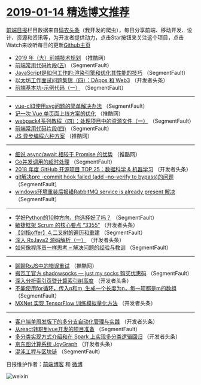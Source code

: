 # [2019-01-14 精选博文推荐](http://hao.caibaojian.com/date/2019/01/14)

[前端日报](http://caibaojian.com/c/news)栏目数据来自[码农头条](http://hao.caibaojian.com/)（我开发的爬虫），每日分享前端、移动开发、设计、资源和资讯等，为开发者提供动力，点击Star按钮来关注这个项目，点击Watch来收听每日的更新[Github主页](https://github.com/kujian/frontendDaily)
* [2019 年（大）前端技术规划](http://hao.caibaojian.com/97758.html) （推酷网）
* [前端常用代码片段(五)](http://hao.caibaojian.com/97727.html) （SegmentFault）
* [JavaScript是如何工作的:渲染引擎和优化其性能的技巧](http://hao.caibaojian.com/97718.html) （SegmentFault）
* [以太坊工作面试问题集锦（四）：DApps 和 Web3](http://hao.caibaojian.com/97749.html) （开发者头条）
* [前端基本功-示例代码（一）](http://hao.caibaojian.com/97722.html) （SegmentFault）

***
* [vue-cli3使用svg问题的简单解决办法](http://hao.caibaojian.com/97733.html) （SegmentFault）
* [记一次 Vue 单页面上线方案的优化](http://hao.caibaojian.com/97760.html) （推酷网）
* [webpack4系列教程（四）：处理项目中的资源文件（一）](http://hao.caibaojian.com/97725.html) （SegmentFault）
* [前端常用代码片段(四)](http://hao.caibaojian.com/97721.html) （SegmentFault）
* [JS 异步编程六种方案](http://hao.caibaojian.com/97759.html) （推酷网）

***
* [细说 async/await 相较于 Promise 的优势](http://hao.caibaojian.com/97761.html) （推酷网）
* [Go并发调用的超时处理](http://hao.caibaojian.com/97728.html) （SegmentFault）
* [2018 年度 GitHub 开源项目 TOP 25：数据科学 &amp; 机器学习](http://hao.caibaojian.com/97739.html) （开发者头条）
* [git解决pre -commit hook failed (add &#8211;no-verify to bypass)的问题](http://hao.caibaojian.com/97729.html) （SegmentFault）
* [windows环境重装后报错RabbitMQ service is already present 解决](http://hao.caibaojian.com/97730.html) （SegmentFault）

***
* [学好Python的10种方向，你选择好了吗？](http://hao.caibaojian.com/97731.html) （SegmentFault）
* [敏捷框架 Scrum 的核心要点 “3355”](http://hao.caibaojian.com/97742.html) （开发者头条）
* [【剑指offer】4.二叉树的遍历和重建](http://hao.caibaojian.com/97732.html) （SegmentFault）
* [深入 RxJava2 源码解析（一）](http://hao.caibaojian.com/97745.html) （开发者头条）
* [如何像程序员一样思考 &#8211; 解决问题的经验与教训](http://hao.caibaojian.com/97724.html) （SegmentFault）

***
* [聊聊RxJS中的错误重试](http://hao.caibaojian.com/97762.html) （推酷网）
* [搬瓦工官方 shadowsocks &#8212; just my socks 购买优惠码](http://hao.caibaojian.com/97726.html) （SegmentFault）
* [深入分析索引页暨计算索引树高度](http://hao.caibaojian.com/97738.html) （开发者头条）
* [不能使用for循环，传入n和m, 生成一个长度为n，每一项都是m的数组](http://hao.caibaojian.com/97717.html) （SegmentFault）
* [MXNet 实现 TensorFlow 训练模拟量化方法](http://hao.caibaojian.com/97750.html) （开发者头条）

***
* [客户端单周发版下的多分支自动化管理与实践](http://hao.caibaojian.com/97740.html) （开发者头条）
* [从react转职到vue开发的项目准备](http://hao.caibaojian.com/97719.html) （SegmentFault）
* [多分类实现方式介绍和在 Spark 上实现多分类逻辑回归](http://hao.caibaojian.com/97751.html) （开发者头条）
* [京东图计算系统 JoyGraph](http://hao.caibaojian.com/97741.html) （开发者头条）
* [混沌工程与区块链](http://hao.caibaojian.com/97720.html) （SegmentFault）

日报维护作者：[前端博客](http://caibaojian.com/) 和 [微博](http://caibaojian.com/go/weibo)

![weixin](https://user-images.githubusercontent.com/3055447/38468989-651132ac-3b80-11e8-8e6b-15122322a9d7.png)